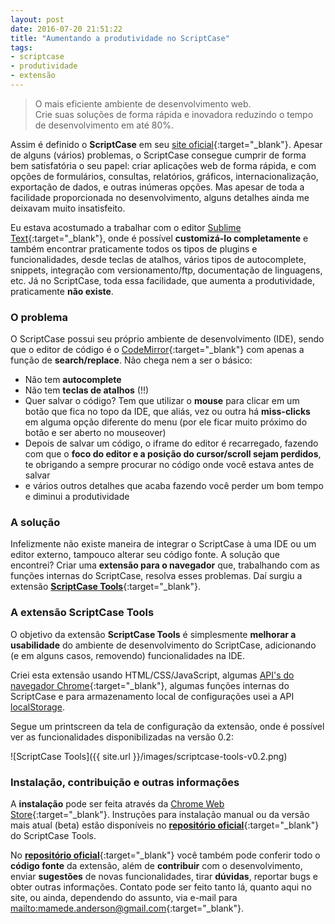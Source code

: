 ```yaml
---
layout: post
date: 2016-07-20 21:51:22
title: "Aumentando a produtividade no ScriptCase"
tags:
- scriptcase
- produtividade
- extensão
---
```


> O mais eficiente ambiente de desenvolvimento web.  
> Crie suas soluções de forma rápida e inovadora reduzindo o tempo de desenvolvimento em até 80%.

Assim é definido o **ScriptCase** em seu [site oficial](http://www.scriptcase.com.br/){:target="_blank"}. Apesar de alguns (vários) problemas, o ScriptCase consegue cumprir de forma bem satisfatória o seu papel: criar aplicações web de forma rápida, e com opções de formulários, consultas, relatórios, gráficos, internacionalização, exportação de dados, e outras inúmeras opções. Mas apesar de toda a facilidade proporcionada no desenvolvimento, alguns detalhes ainda me deixavam muito insatisfeito.

Eu estava acostumado a trabalhar com o editor [Sublime Text](https://www.sublimetext.com/){:target="_blank"}, onde é possível **customizá-lo completamente** e também encontrar praticamente todos os tipos de plugins e funcionalidades, desde teclas de atalhos, vários tipos de autocomplete, snippets, integração com versionamento/ftp, documentação de linguagens, etc. Já no ScriptCase, toda essa facilidade, que aumenta a produtividade, praticamente **não existe**.

### O problema

O ScriptCase possui seu próprio ambiente de desenvolvimento (IDE), sendo que o editor de código é o [CodeMirror](https://codemirror.net/){:target="_blank"} com apenas a função de **search/replace**. Não chega nem a ser o básico:

* Não tem **autocomplete**
* Não tem **teclas de atalhos** (!!)
* Quer salvar o código? Tem que utilizar o **mouse** para clicar em um botão que fica no topo da IDE, que aliás, vez ou outra há **miss-clicks** em alguma opção diferente do menu (por ele ficar muito próximo do botão e ser aberto no mouseover)
* Depois de salvar um código, o iframe do editor é recarregado, fazendo com que o **foco do editor e a posição do cursor/scroll sejam perdidos**, te obrigando a sempre procurar no código onde você estava antes de salvar
* e vários outros detalhes que acaba fazendo você perder um bom tempo e diminui a produtividade

### A solução

Infelizmente não existe maneira de integrar o ScriptCase à uma IDE ou um editor externo, tampouco alterar seu código fonte. A solução que encontrei? Criar uma **extensão para o navegador** que, trabalhando com as funções internas do ScriptCase, resolva esses problemas. Daí surgiu a extensão [**ScriptCase Tools**](https://goo.gl/i4LtVl){:target="_blank"}.

### A extensão ScriptCase Tools

O objetivo da extensão **ScriptCase Tools** é simplesmente **melhorar a usabilidade** do ambiente de desenvolvimento do ScriptCase, adicionando (e em alguns casos, removendo) funcionalidades na IDE.

Criei esta extensão usando HTML/CSS/JavaScript, algumas [API's do navegador Chrome](https://developer.chrome.com/extensions/api_index){:target="_blank"}, algumas funções internas do ScriptCase e para armazenamento local de configurações usei a API [localStorage](https://developer.mozilla.org/pt-BR/docs/Web/API/Window/Window.localStorage).

Segue um printscreen da tela de configuração da extensão, onde é possível ver as funcionalidades disponibilizadas na versão 0.2:

![ScriptCase Tools]({{ site.url }}/images/scriptcase-tools-v0.2.png)

### Instalação, contribuição e outras informações

A **instalação** pode ser feita através da [Chrome Web Store](https://goo.gl/i4LtVl){:target="_blank"}. Instruções para instalação manual ou da versão mais atual (beta) estão disponíveis no [**repositório oficial**](github.com/AndersonMamede/scriptcase-tools){:target="_blank"} do ScriptCase Tools.

No [**repositório oficial**](github.com/AndersonMamede/scriptcase-tools){:target="_blank"} você também pode conferir todo o **código fonte** da extensão, além de **contribuir** com o desenvolvimento, enviar **sugestões** de novas funcionalidades, tirar **dúvidas**, reportar bugs e obter outras informações. Contato pode ser feito tanto lá, quanto aqui no site, ou ainda, dependendo do assunto, via e-mail para [mailto:mamede.anderson@gmail.com](mamede.anderson@gmail.com){:target="_blank"}.

